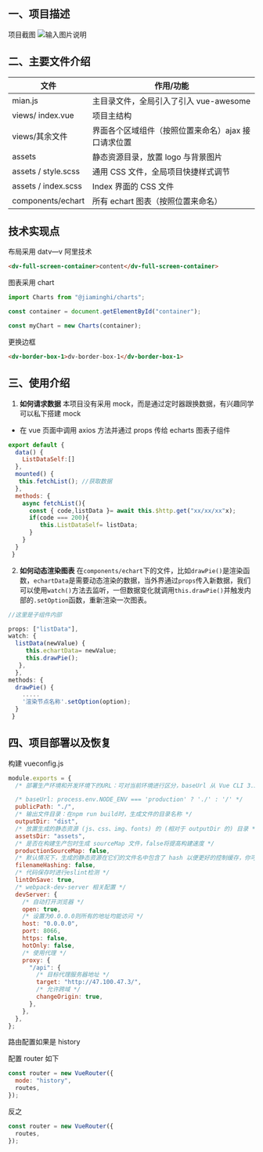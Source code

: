 ## 一、项目描述

项目截图
![输入图片说明](https://images.gitee.com/uploads/images/2020/0318/220710_4b0bf590_4964818.png "JPW8NE}N@Y{HLYA$ZPY%T24.png")

## 二、主要文件介绍

| 文件                | 作用/功能                                           |
| ------------------- | --------------------------------------------------- |
| mian.js             | 主目录文件，全局引入了引入 vue-awesome              |
| views/ index.vue    | 项目主结构                                          |
| views/其余文件      | 界面各个区域组件（按照位置来命名）ajax 接口请求位置 |
| assets              | 静态资源目录，放置 logo 与背景图片                  |
| assets / style.scss | 通用 CSS 文件，全局项目快捷样式调节                 |
| assets / index.scss | Index 界面的 CSS 文件                               |
| components/echart   | 所有 echart 图表（按照位置来命名）                  |

## 技术实现点

布局采用 datv—v 阿里技术

```html
<dv-full-screen-container>content</dv-full-screen-container>
```

图表采用 chart

```js
import Charts from "@jiaminghi/charts";

const container = document.getElementById("container");

const myChart = new Charts(container);
```

更换边框

```html
<dv-border-box-1>dv-border-box-1</dv-border-box-1>
```

## 三、使用介绍

1. **如何请求数据**
   本项目没有采用 mock，而是通过定时器跟换数据，有兴趣同学可以私下搭建 mock

- 在 vue 页面中调用 axios 方法并通过 props 传给 echarts 图表子组件

```js
export default {
  data() {
  	ListDataSelf:[]
  },
  mounted() {
   this.fetchList(); //获取数据
  },
  methods: {
	async fetchList(){
	  const { code,listData }= await this.$http.get("xx/xx/xx"x);
	  if(code === 200){
		 this.ListDataSelf= listData;
	  }
	}
  }
 }
```

2. **如何动态渲染图表**
   在`components/echart`下的文件，比如`drawPie()`是渲染函数，`echartData`是需要动态渲染的数据，当外界通过`props`传入新数据，我们可以使用`watch()`方法去监听，一但数据变化就调用`this.drawPie()`并触发内部的`.setOption`函数，重新渲染一次图表。

```js
//这里是子组件内部

props: ["listData"],
watch: {
  listData(newValue) {
     this.echartData= newValue;
     this.drawPie();
   },
  },
methods: {
  drawPie() {
  	.....
  	'渲染节点名称'.setOption(option);
  }
 }
```

## 四、项目部署以及恢复

构建 vueconfig.js

```js
module.exports = {
  /* 部署生产环境和开发环境下的URL：可对当前环境进行区分，baseUrl 从 Vue CLI 3.3 起已弃用，要使用publicPath */

  /* baseUrl: process.env.NODE_ENV === 'production' ? './' : '/' */
  publicPath: "./",
  /* 输出文件目录：在npm run build时，生成文件的目录名称 */
  outputDir: "dist",
  /* 放置生成的静态资源 (js、css、img、fonts) 的 (相对于 outputDir 的) 目录 */
  assetsDir: "assets",
  /* 是否在构建生产包时生成 sourceMap 文件，false将提高构建速度 */
  productionSourceMap: false,
  /* 默认情况下，生成的静态资源在它们的文件名中包含了 hash 以便更好的控制缓存，你可以通过将这个选项设为 false 来关闭文件名哈希。(false的时候就是让原来的文件名不改变) */
  filenameHashing: false,
  /* 代码保存时进行eslint检测 */
  lintOnSave: true,
  /* webpack-dev-server 相关配置 */
  devServer: {
    /* 自动打开浏览器 */
    open: true,
    /* 设置为0.0.0.0则所有的地址均能访问 */
    host: "0.0.0.0",
    port: 8066,
    https: false,
    hotOnly: false,
    /* 使用代理 */
    proxy: {
      "/api": {
        /* 目标代理服务器地址 */
        target: "http://47.100.47.3/",
        /* 允许跨域 */
        changeOrigin: true,
      },
    },
  },
};
```

路由配置如果是 history

配置 router 如下

```js
const router = new VueRouter({
  mode: "history",
  routes,
});
```

反之

```js
const router = new VueRouter({
  routes,
});
```
